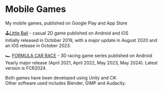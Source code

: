 # Mobile Games

My mobile games, published on Google Play and App Store

🕹️<a href="https://linktr.ee/littleball">Little Ball</a> - casual 2D game published on Android and iOS</br>
Initially released in October 2019, with a major update in August 2020 and an iOS release in October 2023.

🏎️ <a href="https://linktr.ee/formulacarrace">FORMULA CAR RACE</a> - 3D racing game series published on Android</br>
Yearly major release (April 2021, April 2022, May 2023, May 2024). Latest version is FCR2024.

Both games have been developed using Unity and C#.</br>
Other software used includes Blender, GIMP and Audacity.
